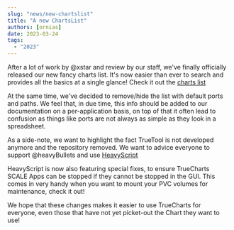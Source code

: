 ```yaml
---
slug: "news/new-chartslist"
title: "A new ChartsList"
authors: [ornias]
date: 2023-03-24
tags:
  - "2023"
---
```


After a lot of work by @xstar and review by our staff, we've finally officially released our new fancy charts list.
It's now easier than ever to search and provides all the basics at a single glance!
Check it out the [charts list](/charts/description-list)

At the same time, we've decided to remove/hide the list with default ports and paths.
We feel that, in due time, this info should be added to our documentation on a per-application basis, on top of that it often lead to confusion as things like ports are not always as simple as they look in a spreadsheet.

As a side-note, we want to highlight the fact TrueTool is not developed anymore and the repository removed. We want to advice everyone to support @heavyBullets and use [HeavyScript](https://github.com/Heavybullets8/heavy_script)

HeavyScript is now also featuring special fixes, to ensure TrueCharts SCALE Apps can be stopped if they cannot be stopped in the GUI.
This comes in very handy when you want to mount your PVC volumes for maintenance, check it out!

We hope that these changes makes it easier to use TrueCharts for everyone, even those that have not yet picket-out the Chart they want to use!

